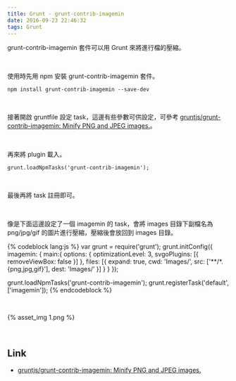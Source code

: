 ```yaml
---
title: Grunt - grunt-contrib-imagemin
date: 2016-09-23 22:46:32
tags: Grunt
---
```


grunt-contrib-imagemin 套件可以用 Grunt 來將進行檔的壓縮。  

<!-- More -->

<br/>


使用時先用 npm 安裝 grunt-contrib-imagemin 套件。  

    npm install grunt-contrib-imagemin --save-dev

<br/>


接著開啟 gruntfile 設定 task，這邊有些參數可供設定，可參考 [gruntjs/grunt-contrib-imagemin: Minify PNG and JPEG images.](https://github.com/gruntjs/grunt-contrib-imagemin)。  

<br/>


再來將 plugin 載入。  

    grunt.loadNpmTasks('grunt-contrib-imagemin');

<br/>


最後再將 task 註冊即可。  

<br/>


像是下面這邊設定了一個 imagemin 的 task，會將 images 目錄下副檔名為 png/jpg/gif 的圖片進行壓縮，壓縮後會放回到 images 目錄。   

{% codeblock lang:js %}
var grunt = require('grunt'); 
grunt.initConfig({ 
  imagemin: { 
    main:{
      options: { 
        optimizationLevel: 3, 
        svgoPlugins: [{ removeViewBox: false }] 
      }, 
      files: [{ 
        expand: true, 
        cwd: 'Images/', 
        src: ['**/*.{png,jpg,gif}'], 
        dest: 'Images/’
      }] 
    } 
  } 
}); 

grunt.loadNpmTasks('grunt-contrib-imagemin'); 
grunt.registerTask('default', ['imagemin']);
{% endcodeblock %}

<br/>


{% asset_img 1.png %}

<br/>


Link
----
* [gruntjs/grunt-contrib-imagemin: Minify PNG and JPEG images.](https://github.com/gruntjs/grunt-contrib-imagemin)
